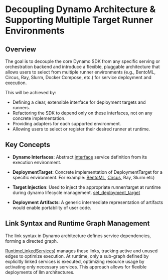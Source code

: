 
# Decoupling Dynamo Architecture & Supporting Multiple Target Runner Environments

## Overview

The goal is to decouple the core Dynamo SDK from any specific serving or orchestration backend and introduce a flexible, pluggable architecture that allows users to select from multiple runner environments (e.g., BentoML, Circus, Ray, Slurm, Docker Compose, etc.) for service deployment and execution.

This will be achieved by:
- Defining a clear, extensible interface for deployment targets and runners.
- Refactoring the SDK to depend only on these interfaces, not on any concrete implementation.
- Providing adapters for each supported environment.
- Allowing users to select or register their desired runner at runtime.


## Key Concepts

- **Dynamo Interfaces**: Abstract [interface](./dynamo/deploy/dynamo/sdk/src/dynamo/sdk/core/service/interface.py) service definition from its execution environment.

- **DeploymentTarget**: Concrete implementation of DeploymentTarget for a specific environment.
    For example: [BentoML](./dynamo/deploy/dynamo/sdk/src/dynamo/sdk/core/targets/kubernetes.py), [Circus](./dynamo/deploy/dynamo/sdk/src/dynamo/sdk/core/targets/local.py), Ray,  Slurm etc)

- **Target Injection**: Used to inject the appropriate runner/target at runtime during dynamo lifecycle management. [set_deployment_target](./dynamo/deploy/dynamo/sdk/src/dynamo/sdk/cli/utils.py)

- **Deployment Artifacts**: A generic intermediate representation of artifacts would enable portability of user code.

## Link Syntax and Runtime Graph Management
The link syntax in Dynamo architecture defines service dependencies, forming a directed graph.

[RuntimeLinkedServices](./dynamo/deploy/dynamo/sdk/src/dynamo/sdk/core/service/interface.py)) manages these links, tracking active and unused edges to optimize execution. At runtime, only a sub-graph defined by explicitly linked services is executed, optimizing resource usage by activating only necessary services. This approach allows for flexible deployments of llm architectures.


